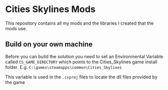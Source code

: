 # Cities Skylines Mods

This repository contains all my mods and the libraries I created that the mods use.

## Build on your own machine

Before you can build the solution you need to set an Environmental Variable called `CS_GAME_DIRECTORY` which points to the Cities_Skylines game install folder. E.g. `C:\games\steamapps\common\Cities_Skylines`

This variable is used in the `.csproj` files to locate the dll files provided by the game

